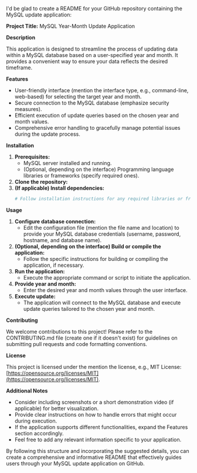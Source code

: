 I'd be glad to create a README for your GitHub repository containing the MySQL update application:

**Project Title:** MySQL Year-Month Update Application

**Description**

This application is designed to streamline the process of updating data within a MySQL database based on a user-specified year and month. It provides a convenient way to ensure your data reflects the desired timeframe.

**Features**

* User-friendly interface (mention the interface type, e.g., command-line, web-based) for selecting the target year and month.
* Secure connection to the MySQL database (emphasize security measures).
* Efficient execution of update queries based on the chosen year and month values.
* Comprehensive error handling to gracefully manage potential issues during the update process.

**Installation**

1. **Prerequisites:**
    * MySQL server installed and running.
    * (Optional, depending on the interface) Programming language libraries or frameworks (specify required ones).
2. **Clone the repository:**
3. **(If applicable) Install dependencies:**
   ```bash
   # Follow installation instructions for any required libraries or frameworks.
   ```

**Usage**

1. **Configure database connection:**
   - Edit the configuration file (mention the file name and location) to provide your MySQL database credentials (username, password, hostname, and database name).
2. **(Optional, depending on the interface) Build or compile the application:**
   - Follow the specific instructions for building or compiling the application, if necessary.
3. **Run the application:**
   - Execute the appropriate command or script to initiate the application.
4. **Provide year and month:**
   - Enter the desired year and month values through the user interface.
5. **Execute update:**
   - The application will connect to the MySQL database and execute update queries tailored to the chosen year and month.

**Contributing**

We welcome contributions to this project! Please refer to the CONTRIBUTING.md file (create one if it doesn't exist) for guidelines on submitting pull requests and code formatting conventions.

**License**

This project is licensed under the mention the license, e.g., MIT License: [https://opensource.org/licenses/MIT](https://opensource.org/licenses/MIT).

**Additional Notes**

* Consider including screenshots or a short demonstration video (if applicable) for better visualization.
* Provide clear instructions on how to handle errors that might occur during execution.
* If the application supports different functionalities, expand the Features section accordingly.
* Feel free to add any relevant information specific to your application.

By following this structure and incorporating the suggested details, you can create a comprehensive and informative README that effectively guides users through your MySQL update application on GitHub.
